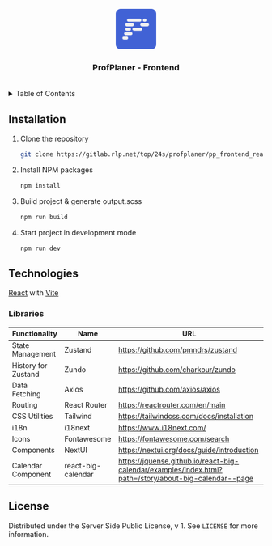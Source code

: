 <!-- PROJECT LOGO -->
<br />
<div align="center">
  <a href="https://gitlab.rlp.net/top/24s/profplaner/pp_frontend_react">
    <img src="src/assets/logo.svg" alt="ProfPlaner - Logo" width="80" height="80">
  </a>
  <h3 align="center">ProfPlaner - Frontend</h3>
  <br />
</div>





<!-- TABLE OF CONTENTS -->
<details>
  <summary>Table of Contents</summary>
  <ol>
    <li><a href="#installation">Installation</a></li>
    <li>
      <a href="#technologies">Technologies</a>
      <ul>
        <li><a href="#libraries">Libraries</a></li>
      </ul>
    </li>
    <li><a href="#license">License</a></li>
  </ol>
</details>





## Installation

1. Clone the repository
   ```sh
   git clone https://gitlab.rlp.net/top/24s/profplaner/pp_frontend_react.git
   ```
2. Install NPM packages
   ```sh
   npm install
   ```
3. Build project & generate output.scss
   ```sh
   npm run build
   ```

4. Start project in development mode
   ```sh
   npm run dev
   ```





<!-- TECHNOLOGIES -->
## Technologies

[React](https://react.dev/) with [Vite](https://vitejs.dev/)

### Libraries

| Functionality       | Name               | URL                                                                                                   |
|---------------------|--------------------|-------------------------------------------------------------------------------------------------------|
| State Management    | Zustand            | https://github.com/pmndrs/zustand                                                                     |
| History for Zustand | Zundo              | https://github.com/charkour/zundo                                                                     |
| Data Fetching       | Axios              | https://github.com/axios/axios                                                                        |
| Routing             | React Router       | https://reactrouter.com/en/main                                                                       |
| CSS Utilities       | Tailwind           | https://tailwindcss.com/docs/installation                                                             |
| i18n                | i18next            | https://www.i18next.com/                                                                              |
| Icons               | Fontawesome        | https://fontawesome.com/search                                                                        |
| Components          | NextUI             | https://nextui.org/docs/guide/introduction                                                            |
| Calendar Component  | react-big-calendar | https://jquense.github.io/react-big-calendar/examples/index.html?path=/story/about-big-calendar--page |





<!-- LICENSE -->
## License

Distributed under the Server Side Public License, v 1. See `LICENSE` for more information.
